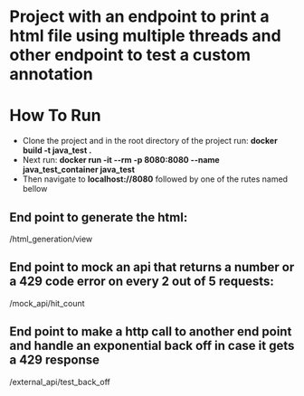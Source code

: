 # Project with an endpoint to print a html file using multiple threads and other endpoint to test a custom annotation  

# How To Run  
- Clone the project and in the root directory of the project run: **docker build -t java_test .**  
- Next run: **docker run -it --rm -p 8080:8080 --name java_test_container java_test**  
- Then navigate to **localhost://8080** followed by one of the rutes named bellow  

## End point to generate the html:  
/html_generation/view

## End point to mock an api that returns a number or a 429 code error on every 2 out of 5 requests:  
/mock_api/hit_count

## End point to make a http call to another end point and handle an exponential back off in case it gets a 429 response  
/external_api/test_back_off